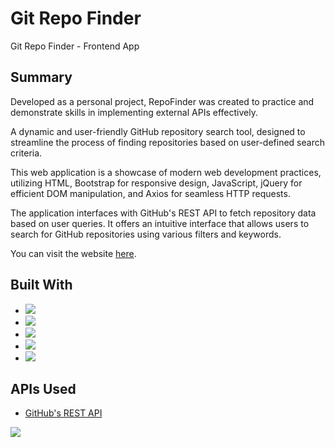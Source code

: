 # Git Repo Finder
Git Repo Finder - Frontend App 

## Summary

Developed as a personal project, RepoFinder was created to practice and demonstrate skills in implementing external APIs effectively.

A dynamic and user-friendly GitHub repository search tool, designed to streamline the process of finding repositories based on user-defined search criteria.

This web application is a showcase of modern web development practices, utilizing HTML, Bootstrap for responsive design, JavaScript, jQuery for efficient DOM manipulation, and Axios for seamless HTTP requests.

The application interfaces with GitHub's REST API to fetch repository data based on user queries. It offers an intuitive interface that allows users to search for GitHub repositories using various filters and keywords.

You can visit the website [here](https://johanfortus.github.io/Git-Repo-Finder/).

## Built With

- <img src="https://img.shields.io/badge/html5-%23E34F26.svg?&style=for-the-badge&logo=html5&logoColor=white" />
- <img src="https://img.shields.io/badge/bootstrap-%237952B3.svg?&style=for-the-badge&logo=bootstrap&logoColor=white" />
- <img src="https://img.shields.io/badge/javascript-%23F7DF1E.svg?&style=for-the-badge&logo=javascript&logoColor=black" />
- <img src="https://img.shields.io/badge/jquery-%230769AD.svg?&style=for-the-badge&logo=jquery&logoColor=white" />
- <img src="https://img.shields.io/badge/-Axios-EEEEEE?style=for-the-badge&logo=axios&logoColor=5E35CA" /> 

## APIs Used

- [GitHub's REST API](https://docs.github.com/en/rest?api)

<img src="https://github.com/johanfortus/Git-Repo-Finder/blob/main/img/GitRepoFinderDesktop.gif" /> 
